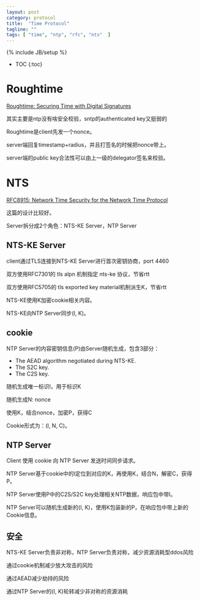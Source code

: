 ```yaml
---
layout: post
category: protocol
title:  "Time Protocol"
tagline: ""
tags: [ "time", "ntp", "rfc", "nts"  ] 
---
```

{% include JB/setup %}

* TOC
{:toc}

# Roughtime

[Roughtime: Securing Time with Digital Signatures](https://blog.cloudflare.com/roughtime/)

其实主要是ntp没有啥安全校验，sntp的authenticated key又挺弱的

Roughtime是client先发一个nonce。

server端回复timestamp+radius，并且打签名的时候把nonce带上。

server端的public key合法性可以由上一级的delegator签名来校验。

# NTS 

[RFC8915: Network Time Security for the Network Time Protocol](https://tools.ietf.org/html/rfc8915)

这篇的设计比较好。

Server拆分成2个角色：NTS-KE Server，NTP Server

## NTS-KE Server

client通过TLS连接到NTS-KE Server进行首次密钥协商，port 4460

双方使用RFC7301的 tls alpn 机制指定 nts-ke 协议，节省rtt

双方使用RFC5705的 tls exported key material机制派生K，节省rtt

NTS-KE使用K加密cookie相关内容。

NTS-KE向NTP Server同步(I, K)。

## cookie

NTP Server的内容密钥信息(P)由Server随机生成，包含3部分：
- The AEAD algorithm negotiated during NTS-KE.
- The S2C key.
- The C2S key.

随机生成唯一标识I，用于标识K

随机生成N: nonce

使用K，结合nonce，加密P，获得C

Cookie形式为：(I, N, C)。

## NTP Server

Client 使用 cookie 向 NTP Server 发送时间同步请求。

NTP Server基于cookie中的I定位到对应的K，再使用K，结合N，解密C，获得P。

NTP Server使用P中的C2S/S2C key处理相关NTP数据，响应包中带I。

NTP Server可以随机生成新的(I, K)，使用K包装新的P，在响应包中带上新的Cookie信息。

## 安全

NTS-KE Server负责非对称，NTP Server负责对称，减少资源消耗型ddos风险

通过cookie机制减少放大攻击的风险

通过AEAD减少劫持的风险

通过NTP Server的(I, K)轮转减少非对称的资源消耗

